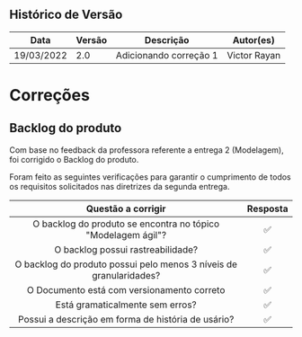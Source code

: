 ## Histórico de Versão

| Data       | Versão | Descrição                         | Autor(es)    |
| ---------- | ------ | --------------------------------- | ------------ |
| 19/03/2022 | 2.0    | Adicionando correção 1            | Victor Rayan |

# Correções

## Backlog do produto

Com base no feedback da professora referente a entrega 2 (Modelagem), foi corrigido o Backlog do produto.

Foram feito as seguintes verificações para garantir o cumprimento de todos os requisitos solicitados nas diretrizes da segunda entrega. 

| Questão a corrigir | Resposta |
|:----:|:----:|
O backlog do produto se encontra no tópico "Modelagem ágil"? |✅|
O backlog possui rastreabilidade? |✅|
O backlog do produto possui pelo menos 3 níveis de granularidades?|✅|
O Documento está com versionamento correto|✅|
Está gramaticalmente sem erros?|✅|
Possui a descrição em forma de história de usário? |✅|

